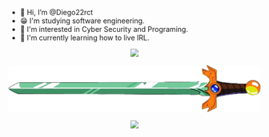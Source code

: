 - 👋 Hi, I’m @Diego22rct
- 😁 I'm studying software engineering.
- 👀 I'm interested in Cyber Security and Programing.
- 🌱 I'm currently learning how to live IRL. 

<p align="center">
<img src="https://github-readme-streak-stats.herokuapp.com?user=Diego22rct&theme=highcontrast&type=png"> 
</p>

<p align="center" heigth="80">
<img src="/res/text.png">
</p>


<p align="center">
    <img src="https://skillicons.dev/icons?i=vscode,astro,nextjs,git,javascript,python,cpp,c,cs">
</p>


<!---
Diego22rct/Diego22rct is a ✨ special ✨ repository because its `README.md` (this file) appears on your GitHub profile.
You can click the Preview link to take a look at your changes.
--->
